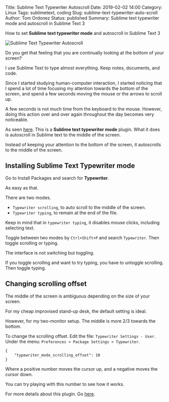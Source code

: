 Title: Sublime Text Typewriter Autoscroll
Date: 2019-02-02 14:00
Category: Linux
Tags: sublimetext, coding
Slug: sublime-text-typewriter-auto-scroll
Author: Tom Ordonez
Status: published
Summary: Sublime text typewriter mode and autoscroll in Sublime Text 3

How to set **Sublime text typewriter mode** and autoscroll in Sublime Text 3

![Sublime Text Typewriter Autoscroll]({static}/images/sublime-text-typewriter-auto-scroll.gif)

Do you get that feeling that you are continually looking at the bottom of your screen?

I use Sublime Text to type almost everything. Keep notes, documents, and code.

Since I started studying human-computer interaction, I started noticing that I spend a lot of time focusing my attention towards the bottom of the screen, and spend a few seconds moving the mouse or the arrows to scroll up.

A few seconds is not much time from the keyboard to the mouse. However, doing this action over and over again throughout the day becomes very noticeable.

As seen <a href="https://github.com/alehandrof/Typewriter" target="_blank">here</a>. This is a **Sublime text typewriter mode** plugin. What it does is autoscroll in Sublime text to the middle of the screen.

Instead of keeping your attention to the bottom of the screen, it autoscrolls to the middle of the screen.

## Installing Sublime Text Typewriter mode

Go to Install Packages and search for **Typewriter**.

As easy as that.

There are two modes.

* `Typewriter scrolling`, to auto scroll to the middle of the screen.
* `Typewriter typing`, to remain at the end of the file.

Keep in mind that in `typewriter typing`, it disables mouse clicks, including selecting text.

Toggle between two modes by `Ctrl+Shift+P` and search `Typewriter`. Then toggle scrolling or typing.

The interface is not switching but toggling.

If you toggle scrolling and want to try typing, you have to untoggle scrolling. Then toggle typing.

## Changing scrolling offset

The middle of the screen is ambiguous depending on the size of your screen.

For my cheap improvised stand-up desk, the default setting is ideal.

However, for my two-monitor setup. The middle is more 2/3 towards the bottom.

To change the scrolling offset. Edit the file: `Typewriter Settings - User`. Under the menu: `Preferences > Package Settings > Typewriter`.

    {
    	"typewriter_mode_scrolling_offset": 10
    }

Where a positive number moves the cursor up, and a negative moves the cursor down.

You can try playing with this number to see how it works.

For more details about this plugin. Go <a href="https://github.com/alehandrof/Typewriter" target="_blank">here</a>.
